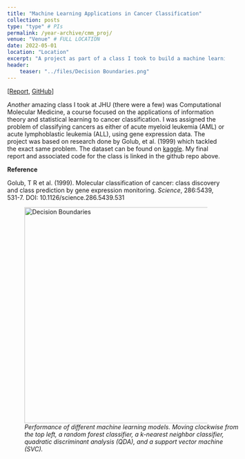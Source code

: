 ```yaml
---
title: "Machine Learning Applications in Cancer Classification"
collection: posts
type: "type" # PIs
permalink: /year-archive/cmm_proj/
venue: "Venue" # FULL LOCATION
date: 2022-05-01
location: "Location"
excerpt: "A project as part of a class I took to build a machine learning model for cancer classification."
header:
    teaser: "../files/Decision Boundaries.png"
---
```


[[Report](https://github.com/sdawley1/ML-Cancer-Classification/blob/main/CMM%20Final%20Report.pdf), [GitHub](https://github.com/sdawley1/ML-Cancer-Classification)]

*Another* amazing class I took at JHU (there were a few) was Computational Molecular Medicine, a course focused on the applications of information theory and statistical learning to cancer classification. I was assigned the problem of classifying cancers as either of acute myeloid leukemia (AML) or acute lymphoblastic leukemia (ALL), using gene expression data. The project was based on research done by Golub, et al. (1999) which tackled the exact same problem. The dataset can be found on [kaggle](https://www.kaggle.com/datasets/crawford/gene-expression). My final report and associated code for the class is linked in the github repo above.

**Reference**

Golub, T R et al. (1999). Molecular classification of cancer: class discovery and class prediction by gene expression monitoring. *Science*, 286:5439, 531-7. DOI: 10.1126/science.286.5439.531

<div class="centerfig">
  <figure>
    <img src="../../files/Decision Boundaries.png" alt="Decision Boundaries" style="float: center; width: 500px;" />
    <div class="centercaption" style="width: 500px" ><em>
    Performance of different machine learning models. Moving clockwise from the top left, a random forest classifier, a k-nearest neighbor classifier, quadratic discriminant analysis (QDA), and a support vector machine (SVC).
    </em></div>
  </figure>
</div>